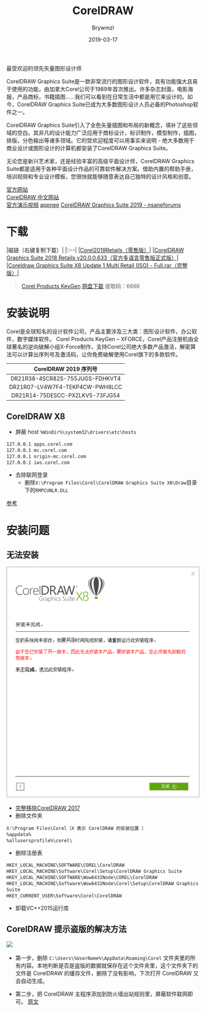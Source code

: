 ﻿---
layout:     post
title:      CorelDRAW
date:       2019-03-17
author:     Brywmzl
tags: [Corel,CorelDRAW]
categories: [图像处理]
---

最受欢迎的领先矢量图形设计师

<!--more-->

CorelDRAW Graphics Suite是一款非常流行的图形设计软件，具有功能强大且易于使用的功能，由加拿大Corel公司于1989年首次推出。许多杂志封面，电影海报，产品商标，书籍插图......我们可以看到在日常生活中都是用它来设计的。如今，CorelDRAW Graphics Suite已成为大多数图形设计人员必备的Photoshop软件之一。

CorelDRAW Graphics Suite引入了全色矢量插图和布局的新概念，填补了这些领域的空白。其非凡的设计能力广泛应用于商标设计，标识制作，模型制作，插图，排版，分色输出等诸多领域。它的受欢迎程度可以用事实来说明 - 绝大多数用于商业设计或图形设计的计算机都安装了CorelDRAW Graphics Suite。

无论您是新兴艺术家，还是经验丰富的高级平面设计师，CorelDRAW Graphics Suite都是适用于各种平面设计作品的可靠软件解决方案。借助内置的帮助手册，培训视频和专业设计模板，您很快就能够随意表达自己独特的设计风格和创意。

[官方网站](https://www.coreldraw.com/en/product/coreldraw/)  
[CorelDRAW 中文网站](http://www.coreldrawchina.com/)  
[官方演示视频](https://www.youtube.com/watch?v=Up_2sjU4GfU)
[appnee](http://appnee.com/coreldraw-graphics-suite/)
[CorelDRAW Graphics Suite 2019 - nsaneforums](https://www.nsaneforums.com/topic/338882-coreldraw-graphics-suite-2019)

# 下载

|磁链（右键复制下载）|
|::--|
|[Corel2019Retails（零售版）](magnet:?xt=urn:btih:5A8D81E039D0EA474CCECC78F43FCD1C82882F52)|
|[CorelDRAW Graphics Suite 2018 Retails v20.0.0.633（官方多语言零售版正式版）](magnet:?xt=urn:btih:E3E167775428DAE8739DA073A11FA8DA183E3960)|
|[Coreldraw Graphics Suite X8 Update 1 Multi Retail (ISO) - Full.rar（完整版）](magnet:?xt=urn:btih:B7E7E7A35EEFF0BCA235B08152FD58B656A1D297)|

> [Corel Products KeyGen](https://www.lanzous.com/b349208)
> [网盘下载](https://pan.baidu.com/s/1EyDC9cbxnA2T24iWsMgJ6w#list/path=%2FApp%2FCorel%2FCorelDRAW&parentPath=%2FApp) 提取码：6666

# 安装说明

Corel是全球知名的设计软件公司，产品主要涉及三大类：图形设计软件，办公软件，数字媒体软件。
Corel Products KeyGen – XFORCE，Corel产品注册机由全球著名的逆向破解小组X-Force制作，支持Corel公司绝大多数产品激活，解密算法可以计算出序列号及激活码，让你免费破解使用Corel旗下的多款软件。

|CorelDRAW 2019 序列号|
|:--:|
|DR21R38-4SCR82S-755JUGS-FDHKVT4|
|DR21R07-LV4W7F4-TEKP4CW-PWH8LCC|
|DR21R14-75DESCC-PXZLKV5-73FJG54|

## CorelDRAW X8
* 屏蔽 host `%WinDir%\system32\drivers\etc\hosts`  

```
127.0.0.1 apps.corel.com
127.0.0.1 mc.corel.com
127.0.0.1 origin-mc.corel.com
127.0.0.1 iws.corel.com
```
* 去除联网登录
	* 删除`X:\Program Files\Corel\CorelDRAW Graphics Suite X8\Draw`目录下的`RMPCUNLR.DLL`

[参考](http://www.epinv.com/post/7662.html)

# 安装问题
## 无法安装
![](/img/Corel/CorelDRAW/error_0.png)  
* [完整移除CorelDRAW 2017](https://support.corel.com/hc/zh-tw/articles/115013707107--%E5%AE%89%E8%A3%9D-%E5%AE%8C%E6%95%B4%E7%A7%BB%E9%99%A4CorelDRAW-2017)  
* 删除文件夹  
```
X:\Program Files\Corel（X 表示 CorelDRAW 的安装位置 ）
%appdata%
%allusersprofile%\corel\
```
* 删除注册表  
```
HKEY_LOCAL_MACHINE\SOFTWARE\COREL\CorelDRAW
HKEY_LOCAL_MACHINE\Software\Corel\Setup\CorelDRAW Graphics Suite
HKEY_LOCAL_MACHINE\SOFTWARE\Wow6432Node\COREL\CorelDRAW
HKEY_LOCAL_MACHINE\Software\Wow6432Node\Corel\Setup\CorelDRAW Graphics Suite
HKEY_CURRENT_USER\Software\Corel\CorelDRAW
```
* 卸载VC++2015运行库

## CorelDRAW 提示盗版的解决方法
![](/img/Corel/CorelDRAW/daoban.jpg)  
* 第一步，删除 `C:\Users\%UserName%\AppData\Roaming\Corel` 文件夹里的所有内容。本地判断是否是盗版的数据就保存在这个文件夹里，这个文件夹下的文件是 CorelDRAW 的缓存文件，删除了没有影响，下次打开 CorelDRAW 又会自动生成。

* 第二步，把 CorelDRAW 主程序添加到防火墙出站规则里，屏蔽软件联网即可。
[原文](http://www.carrotchou.blog/21946.html)